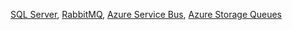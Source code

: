 [SQL Server](/transports/sql/), [RabbitMQ](/transports/rabbitmq/), [Azure Service Bus](/transports/azure-service-bus/), [Azure Storage Queues](/transports/azure-storage-queues/)